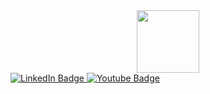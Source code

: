 <div id="header" align="center">
  <img src="https://media.giphy.com/media/M9gbBd9nbDrOTu1Mqx/giphy.gif" width="100"/>
</div
<div id="badges">
  <a href="https://www.linkedin.com/in/eugene-omelchenko/">
    <img src="https://img.shields.io/badge/LinkedIn-blue?style=for-the-badge&logo=linkedin&logoColor=white" alt="LinkedIn Badge"/>
  </a>
  <a href="https://t.me/Plarget">
    <img src="https://img.shields.io/badge/Telegram-red?style=for-the-badge&logo=telegram&logoColor=white" alt="Youtube Badge"/>
  </a>
</div>
